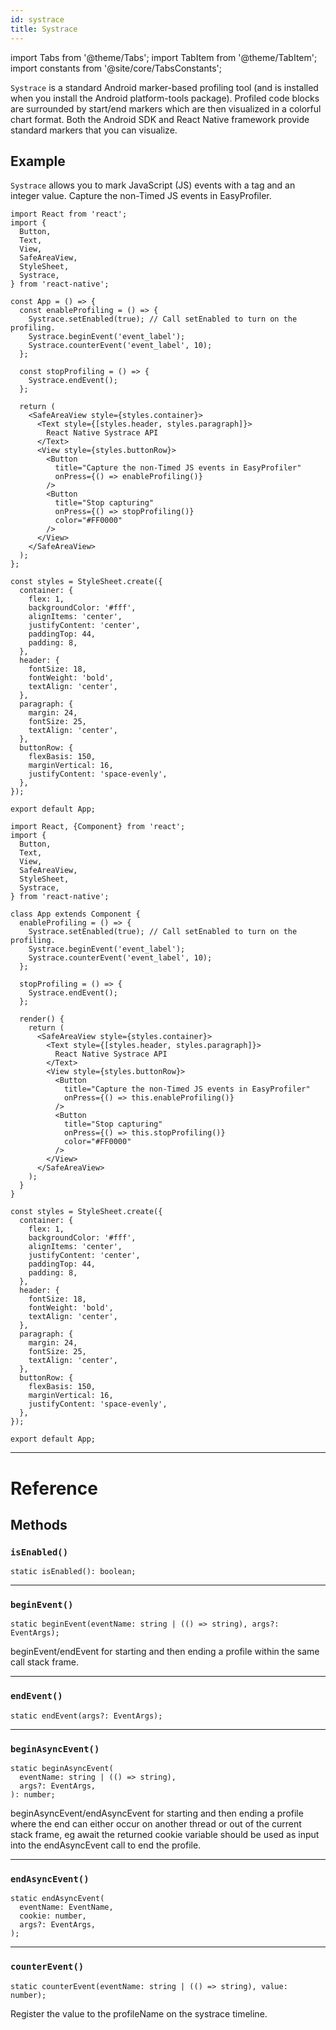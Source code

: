 ```yaml
---
id: systrace
title: Systrace
---
```


import Tabs from '@theme/Tabs'; import TabItem from '@theme/TabItem'; import constants from '@site/core/TabsConstants';

`Systrace` is a standard Android marker-based profiling tool (and is installed when you install the Android platform-tools package). Profiled code blocks are surrounded by start/end markers which are then visualized in a colorful chart format. Both the Android SDK and React Native framework provide standard markers that you can visualize.

## Example

`Systrace` allows you to mark JavaScript (JS) events with a tag and an integer value. Capture the non-Timed JS events in EasyProfiler.

<Tabs groupId="syntax" defaultValue={constants.defaultSyntax} values={constants.syntax}>
<TabItem value="functional">

```SnackPlayer name=Systrace%20Function%20Component%20Example
import React from 'react';
import {
  Button,
  Text,
  View,
  SafeAreaView,
  StyleSheet,
  Systrace,
} from 'react-native';

const App = () => {
  const enableProfiling = () => {
    Systrace.setEnabled(true); // Call setEnabled to turn on the profiling.
    Systrace.beginEvent('event_label');
    Systrace.counterEvent('event_label', 10);
  };

  const stopProfiling = () => {
    Systrace.endEvent();
  };

  return (
    <SafeAreaView style={styles.container}>
      <Text style={[styles.header, styles.paragraph]}>
        React Native Systrace API
      </Text>
      <View style={styles.buttonRow}>
        <Button
          title="Capture the non-Timed JS events in EasyProfiler"
          onPress={() => enableProfiling()}
        />
        <Button
          title="Stop capturing"
          onPress={() => stopProfiling()}
          color="#FF0000"
        />
      </View>
    </SafeAreaView>
  );
};

const styles = StyleSheet.create({
  container: {
    flex: 1,
    backgroundColor: '#fff',
    alignItems: 'center',
    justifyContent: 'center',
    paddingTop: 44,
    padding: 8,
  },
  header: {
    fontSize: 18,
    fontWeight: 'bold',
    textAlign: 'center',
  },
  paragraph: {
    margin: 24,
    fontSize: 25,
    textAlign: 'center',
  },
  buttonRow: {
    flexBasis: 150,
    marginVertical: 16,
    justifyContent: 'space-evenly',
  },
});

export default App;
```

</TabItem>
<TabItem value="classical">

```SnackPlayer name=Systrace%20Class%20Component%20Example
import React, {Component} from 'react';
import {
  Button,
  Text,
  View,
  SafeAreaView,
  StyleSheet,
  Systrace,
} from 'react-native';

class App extends Component {
  enableProfiling = () => {
    Systrace.setEnabled(true); // Call setEnabled to turn on the profiling.
    Systrace.beginEvent('event_label');
    Systrace.counterEvent('event_label', 10);
  };

  stopProfiling = () => {
    Systrace.endEvent();
  };

  render() {
    return (
      <SafeAreaView style={styles.container}>
        <Text style={[styles.header, styles.paragraph]}>
          React Native Systrace API
        </Text>
        <View style={styles.buttonRow}>
          <Button
            title="Capture the non-Timed JS events in EasyProfiler"
            onPress={() => this.enableProfiling()}
          />
          <Button
            title="Stop capturing"
            onPress={() => this.stopProfiling()}
            color="#FF0000"
          />
        </View>
      </SafeAreaView>
    );
  }
}

const styles = StyleSheet.create({
  container: {
    flex: 1,
    backgroundColor: '#fff',
    alignItems: 'center',
    justifyContent: 'center',
    paddingTop: 44,
    padding: 8,
  },
  header: {
    fontSize: 18,
    fontWeight: 'bold',
    textAlign: 'center',
  },
  paragraph: {
    margin: 24,
    fontSize: 25,
    textAlign: 'center',
  },
  buttonRow: {
    flexBasis: 150,
    marginVertical: 16,
    justifyContent: 'space-evenly',
  },
});

export default App;
```

</TabItem>
</Tabs>

---

# Reference

## Methods

### `isEnabled()`

```tsx
static isEnabled(): boolean;
```

---

### `beginEvent()`

```tsx
static beginEvent(eventName: string | (() => string), args?: EventArgs);
```

beginEvent/endEvent for starting and then ending a profile within the same call stack frame.

---

### `endEvent()`

```tsx
static endEvent(args?: EventArgs);
```

---

### `beginAsyncEvent()`

```tsx
static beginAsyncEvent(
  eventName: string | (() => string),
  args?: EventArgs,
): number;
```

beginAsyncEvent/endAsyncEvent for starting and then ending a profile where the end can either occur on another thread or out of the current stack frame, eg await the returned cookie variable should be used as input into the endAsyncEvent call to end the profile.

---

### `endAsyncEvent()`

```tsx
static endAsyncEvent(
  eventName: EventName,
  cookie: number,
  args?: EventArgs,
);
```

---

### `counterEvent()`

```tsx
static counterEvent(eventName: string | (() => string), value: number);
```

Register the value to the profileName on the systrace timeline.
